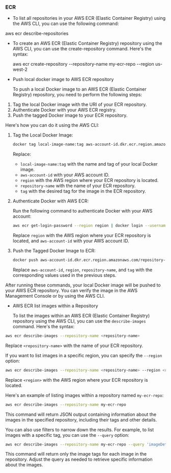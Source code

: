 ### ECR
- To list all repositories in your AWS ECR (Elastic Container Registry) using the AWS CLI, you can use the following command:

aws ecr describe-repositories

- To create an AWS ECR (Elastic Container Registry) repository using the AWS CLI, you can use the create-repository command. Here's the syntax:

  aws ecr create-repository --repository-name my-ecr-repo --region us-west-2

- Push local docker image to AWS ECR repository

  To push a local Docker image to an AWS ECR (Elastic Container Registry) repository, you need to perform the following steps:

1. Tag the local Docker image with the URI of your ECR repository.
2. Authenticate Docker with your AWS ECR registry.
3. Push the tagged Docker image to your ECR repository.

Here's how you can do it using the AWS CLI:

1. Tag the Local Docker Image:

   ```bash
   docker tag local-image-name:tag aws-account-id.dkr.ecr.region.amazonaws.com/repository-name:tag
   ```

   Replace:
   - `local-image-name:tag` with the name and tag of your local Docker image.
   - `aws-account-id` with your AWS account ID.
   - `region` with the AWS region where your ECR repository is located.
   - `repository-name` with the name of your ECR repository.
   - `tag` with the desired tag for the image in the ECR repository.

2. Authenticate Docker with AWS ECR:

   Run the following command to authenticate Docker with your AWS account:

   ```bash
   aws ecr get-login-password --region region | docker login --username AWS --password-stdin aws-account-id.dkr.ecr.region.amazonaws.com
   ```

   Replace `region` with the AWS region where your ECR repository is located, and `aws-account-id` with your AWS account ID.

3. Push the Tagged Docker Image to ECR:

   ```bash
   docker push aws-account-id.dkr.ecr.region.amazonaws.com/repository-name:tag
   ```

   Replace `aws-account-id`, `region`, `repository-name`, and `tag` with the corresponding values used in the previous steps.

After running these commands, your local Docker image will be pushed to your AWS ECR repository. You can verify the image in the AWS Management Console or by using the AWS CLI.

- AWS ECR list images within a Repository

  To list the images within an AWS ECR (Elastic Container Registry) repository using the AWS CLI, you can use the `describe-images` command. Here's the syntax:

```bash
aws ecr describe-images --repository-name <repository-name>
```

Replace `<repository-name>` with the name of your ECR repository.

If you want to list images in a specific region, you can specify the `--region` option:

```bash
aws ecr describe-images --repository-name <repository-name> --region <region>
```

Replace `<region>` with the AWS region where your ECR repository is located.

Here's an example of listing images within a repository named `my-ecr-repo`:

```bash
aws ecr describe-images --repository-name my-ecr-repo
```

This command will return JSON output containing information about the images in the specified repository, including their tags and other details.

You can also use filters to narrow down the results. For example, to list images with a specific tag, you can use the `--query` option:

```bash
aws ecr describe-images --repository-name my-ecr-repo --query 'imageDetails[*].{ImageTags: imageTags}'
```

This command will return only the image tags for each image in the repository. Adjust the query as needed to retrieve specific information about the images.

  
